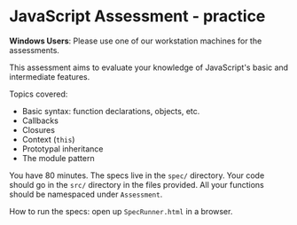 # JavaScript Assessment - practice
**Windows Users**: Please use one of our workstation machines for the assessments.

This assessment aims to evaluate your knowledge of JavaScript's basic
and intermediate features.

Topics covered:

  * Basic syntax: function declarations, objects, etc.
  * Callbacks
  * Closures
  * Context (`this`)
  * Prototypal inheritance
  * The module pattern

You have 80 minutes. The specs live in the `spec/` directory. Your code
should go in the `src/` directory in the files provided. All your
functions should be namespaced under `Assessment`.

How to run the specs: open up `SpecRunner.html` in a browser.
